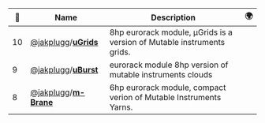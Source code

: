 |:star2: | Name | Description | 🌍|
|---|---|---|---|
|10|[@jakplugg](https://github.com/jakplugg)/[**uGrids**](https://github.com/jakplugg/uGrids)|8hp eurorack module, μGrids is a version of Mutable instruments grids.||
|9|[@jakplugg](https://github.com/jakplugg)/[**uBurst**](https://github.com/jakplugg/uBurst)|eurorack module 8hp version of mutable instruments clouds||
|8|[@jakplugg](https://github.com/jakplugg)/[**m-Brane**](https://github.com/jakplugg/m-Brane)|6hp eurorack module, compact verion of Mutable Instruments Yarns.||

